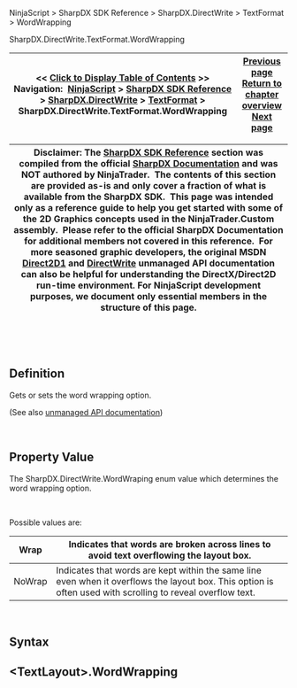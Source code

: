﻿


NinjaScript \> SharpDX SDK Reference \> SharpDX.DirectWrite \> TextFormat \> WordWrapping






















SharpDX.DirectWrite.TextFormat.WordWrapping







| \<\< [Click to Display Table of Contents](sharpdx_directwrite_textformat_wordwrapping.md) \>\> **Navigation:**     [NinjaScript](ninjascript.md) \> [SharpDX SDK Reference](sharpdx_sdk_reference.md) \> [SharpDX.DirectWrite](sharpdx_directwrite.md) \> [TextFormat](sharpdx_directwrite_textformat.md) \> SharpDX.DirectWrite.TextFormat.WordWrapping | [Previous page](sharpdx_directwrite_textformat_textalignment.md) [Return to chapter overview](sharpdx_directwrite_textformat.md) [Next page](sharpdx_directwrite_linemetrics.md) |
| --- | --- |













| Disclaimer: The [SharpDX SDK Reference](sharpdx_sdk_reference.md) section was compiled from the official [SharpDX Documentation](http://sharpdx.org/) and was NOT authored by NinjaTrader.  The contents of this section are provided as\-is and only cover a fraction of what is available from the SharpDX SDK.  This page was intended only as a reference guide to help you get started with some of the 2D Graphics concepts used in the NinjaTrader.Custom assembly.  Please refer to the official SharpDX Documentation for additional members not covered in this reference.  For more seasoned graphic developers, the original MSDN [Direct2D1](https://msdn.microsoft.com/en-us/library/windows/desktop/dd370990.aspx) and [DirectWrite](https://msdn.microsoft.com/en-us/library/windows/desktop/dd368038.aspx) unmanaged API documentation can also be helpful for understanding the DirectX/Direct2D run\-time environment. For NinjaScript development purposes, we document only essential members in the structure of this page. |
| --- |



 


 


## Definition


Gets or sets the word wrapping option. 


(See also [unmanaged API documentation](https://msdn.microsoft.com/en-us/library/dd316688.aspx))


 


## Property Value


The SharpDX.DirectWrite.WordWraping enum value which determines the word wrapping option. 


 


Possible values are:




| Wrap | Indicates that words are broken across lines to avoid text overflowing the layout box. |
| --- | --- |
| NoWrap | Indicates that words are kept within the same line even when it overflows the layout box. This option is often used with scrolling to reveal overflow text. |



 


## Syntax


## \<TextLayout\>.WordWrapping








